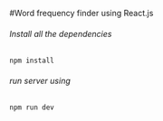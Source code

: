#Word frequency finder using React.js

###### Install all the dependencies

```
npm install
```

###### run server using

```
npm run dev
```
